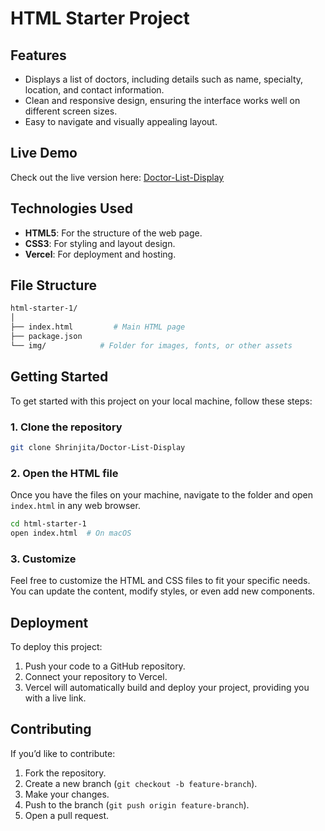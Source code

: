 # HTML Starter Project

## Features

- Displays a list of doctors, including details such as name, specialty, location, and contact information.
- Clean and responsive design, ensuring the interface works well on different screen sizes.
- Easy to navigate and visually appealing layout.

## Live Demo

Check out the live version here: [Doctor-List-Display](https://html-starter-1.vercel.app/)

## Technologies Used

- **HTML5**: For the structure of the web page.
- **CSS3**: For styling and layout design.
- **Vercel**: For deployment and hosting.

## File Structure

```bash
html-starter-1/
│
├── index.html         # Main HTML page
├── package.json
└── img/            # Folder for images, fonts, or other assets
```

## Getting Started

To get started with this project on your local machine, follow these steps:

### 1. Clone the repository

```bash
git clone Shrinjita/Doctor-List-Display
```

### 2. Open the HTML file

Once you have the files on your machine, navigate to the folder and open `index.html` in any web browser.

```bash
cd html-starter-1
open index.html  # On macOS
```

### 3. Customize

Feel free to customize the HTML and CSS files to fit your specific needs. You can update the content, modify styles, or even add new components.

## Deployment

To deploy this project:

1. Push your code to a GitHub repository.
2. Connect your repository to Vercel.
3. Vercel will automatically build and deploy your project, providing you with a live link.

## Contributing

If you’d like to contribute:

1. Fork the repository.
2. Create a new branch (`git checkout -b feature-branch`).
3. Make your changes.
4. Push to the branch (`git push origin feature-branch`).
5. Open a pull request.
